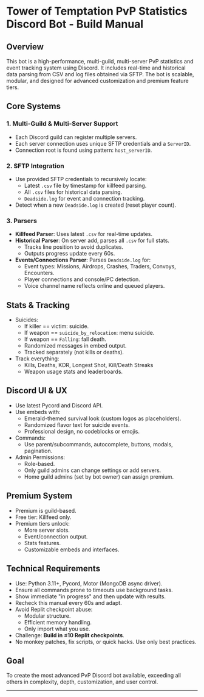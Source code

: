 
# Tower of Temptation PvP Statistics Discord Bot - Build Manual

## Overview
This bot is a high-performance, multi-guild, multi-server PvP statistics and event tracking system using Discord. It includes real-time and historical data parsing from CSV and log files obtained via SFTP. The bot is scalable, modular, and designed for advanced customization and premium feature tiers.

## Core Systems
### 1. Multi-Guild & Multi-Server Support
- Each Discord guild can register multiple servers.
- Each server connection uses unique SFTP credentials and a `ServerID`.
- Connection root is found using pattern: `host_serverID`.

### 2. SFTP Integration
- Use provided SFTP credentials to recursively locate:
  - Latest `.csv` file by timestamp for killfeed parsing.
  - All `.csv` files for historical data parsing.
  - `Deadside.log` for event and connection tracking.
- Detect when a new `Deadside.log` is created (reset player count).

### 3. Parsers
- **Killfeed Parser**: Uses latest `.csv` for real-time updates.
- **Historical Parser**: On server add, parses all `.csv` for full stats. 
  - Tracks line position to avoid duplicates.
  - Outputs progress update every 60s.
- **Events/Connections Parser**: Parses `Deadside.log` for:
  - Event types: Missions, Airdrops, Crashes, Traders, Convoys, Encounters.
  - Player connections and console/PC detection.
  - Voice channel name reflects online and queued players.

## Stats & Tracking
- Suicides:
  - If killer == victim: suicide.
  - If weapon == `suicide_by_relocation`: menu suicide.
  - If weapon == `Falling`: fall death.
  - Randomized messages in embed output.
  - Tracked separately (not kills or deaths).
- Track everything:
  - Kills, Deaths, KDR, Longest Shot, Kill/Death Streaks
  - Weapon usage stats and leaderboards.

## Discord UI & UX
- Use latest Pycord and Discord API.
- Use embeds with:
  - Emerald-themed survival look (custom logos as placeholders).
  - Randomized flavor text for suicide events.
  - Professional design, no codeblocks or emojis.
- Commands:
  - Use parent/subcommands, autocomplete, buttons, modals, pagination.
- Admin Permissions:
  - Role-based.
  - Only guild admins can change settings or add servers.
  - Home guild admins (set by bot owner) can assign premium.

## Premium System
- Premium is guild-based.
- Free tier: Killfeed only.
- Premium tiers unlock:
  - More server slots.
  - Event/connection output.
  - Stats features.
  - Customizable embeds and interfaces.

## Technical Requirements
- Use: Python 3.11+, Pycord, Motor (MongoDB async driver).
- Ensure all commands prone to timeouts use background tasks.
- Show immediate "in progress" and then update with results.
- Recheck this manual every 60s and adapt.
- Avoid Replit checkpoint abuse:
  - Modular structure.
  - Efficient memory handling.
  - Only import what you use.
- Challenge: **Build in ≤10 Replit checkpoints**.
- No monkey patches, fix scripts, or quick hacks. Use only best practices.

## Goal
To create the most advanced PvP Discord bot available, exceeding all others in complexity, depth, customization, and user control.

---

